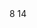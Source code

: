 <?xml version="1.0" encoding="UTF-8"?>
<tree>
  <directory name=".">
    <file name="README.md"></file>
    <directory name="concepts">
      <directory name="1_concept_data">
        <file name="Python_DataOperations.py"></file>
        <file name="Python_DataTypes.py"></file>
      </directory>
      <directory name="2_concept_loops&amp;conditionals">
        <file name="Python_Loops&amp;Conditionals.py"></file>
      </directory>
      <directory name="3_concept_class">
        <file name="PythonClass.py"></file>
        <file name="PythonClassTest.py"></file>
        <file name="test.fasta"></file>
      </directory>
      <directory name="4_concept_argparse">
        <file name="PythonArgparse.py"></file>
        <file name="PythonArgparse.yaml"></file>
        <file name="PythonArgparseTest.py"></file>
      </directory>
      <directory name="5_concept_asyncio">
        <file name="PythonAsyncIO.py"></file>
        <directory name="data">
          <file name="test.csv"></file>
          <file name="test.tsv"></file>
          <file name="test.txt"></file>
        </directory>
      </directory>
    </directory>
  </directory>
  <report>
    <directories>8</directories>
    <files>14</files>
  </report>
</tree>
